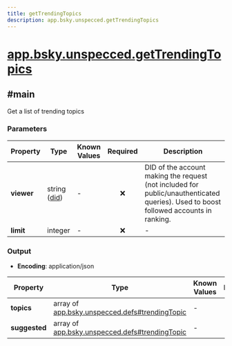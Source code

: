 ```yaml
---
title: getTrendingTopics
description: app.bsky.unspecced.getTrendingTopics
---
```


# [app.bsky.unspecced.getTrendingTopics](https://github.com/myConsciousness/atproto.dart/blob/main/lexicons/app/bsky/unspecced/getTrendingTopics.json)

## #main

Get a list of trending topics

### Parameters

| Property | Type | Known Values | Required | Description |
| --- | --- | --- | :---: | --- |
| **viewer** | string ([did](https://atproto.com/specs/did)) | - | ❌ | DID of the account making the request (not included for public/unauthenticated queries). Used to boost followed accounts in ranking. |
| **limit** | integer | - | ❌ | - |

### Output

- **Encoding**: application/json

| Property | Type | Known Values | Required | Description |
| --- | --- | --- | :---: | --- |
| **topics** | array of [app.bsky.unspecced.defs#trendingTopic](../../../../lexicons/app/bsky/unspecced/defs.md#trendingtopic) | - | ✅ | - |
| **suggested** | array of [app.bsky.unspecced.defs#trendingTopic](../../../../lexicons/app/bsky/unspecced/defs.md#trendingtopic) | - | ✅ | - |

